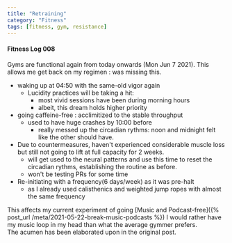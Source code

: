 ```yaml
---
title: "Retraining"
category: "Fitness"
tags: [fitness, gym, resistance]
---
```


#### Fitness Log 008

Gyms are functional again from today onwards (Mon Jun  7 2021). This
allows me get back on my regimen : was missing this.

 - waking up at 04:50 with the same-old vigor again
   - Lucidity practices will be taking a hit: 
	 - most vivid sessions have been during morning hours
	 - albeit, this dream holds higher priority
 - going caffeine-free : acclimitized to the stable throughput
   - used to have huge crashes by 10:00 before
	 - really messed up the circadian rythms: noon and midnight felt
       like the other should have.
 - Due to countermeasures, haven't experienced considerable muscle
   loss but still not going to lift at full capacity for 2 weeks.
   - will get used to the neural patterns and use this time to reset
     the circadian rythms, establishing the routine as before.
   - won't be testing PRs for some time
 - Re-initiating with a frequency(6 days/week) as it was pre-halt
   - as I already used calisthenics and weighted jump ropes with
     almost the same frequency
	 
This affects my current experiment of going [Music and
Podcast-free]({% post_url /meta/2021-05-22-break-music-podcasts %})
I would rather have my music loop in my head than what the average
gymmer prefers.  
The acumen has been elaborated upon in the original post.

